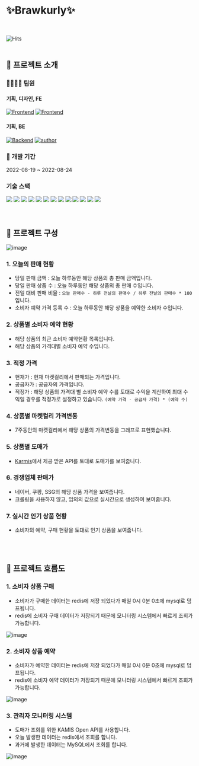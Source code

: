 # ✨Brawkurly✨ 

 <br> 
 
 ![Hits](https://hits.seeyoufarm.com/api/count/incr/badge.svg?url=https://github.com/Brawkurly/Brawkurly&count_bg=%2379C83D&title_bg=%23555555&icon=&icon_color=%23E7E7E7&title=hits&edge_flat=false)        
 <br> 
   
## 📌 프로젝트 소개

### 👨‍👩‍👧‍👧 팀원

#### 기획, 디자인, FE  
[![Frontend](https://img.shields.io/badge/Frontend-spy03128-ff69b4.svg?style=flat-square)](https://github.com/spy03128) [![Frontend](https://img.shields.io/badge/Frontend-heogeon0-ff69b4.svg?style=flat-square)](https://github.com/heogeon0)

#### 기획, BE  
[![Backend](https://img.shields.io/badge/Backend-sawol-skyblue.svg?style=flat-square)](https://github.com/sawol) [![author](https://img.shields.io/badge/Backend-workcom0-skyblue.svg?style=flat-square)](https://github.com/workcom0)

### 📅 개발 기간

2022-08-19 ~ 2022-08-24

### 기술 스택 
<div>
  <img src="https://img.shields.io/badge/JavaScript-F7DF1E?style=for-the-badge&logo=JavaScript&logoColor=black">
  <img src="https://img.shields.io/badge/react-skyblue?style=for-the-badge&logo=react&logoColor=white">
  <img src="https://img.shields.io/badge/html-red?style=for-the-badge&logo=html&logoColor=black">
    <img src="https://img.shields.io/badge/css-blue?style=for-the-badge&logo=css&logoColor=black">
  <img src="https://img.shields.io/badge/Nginx-green?style=for-the-badge&logo=nginx&logoColor=black">  
  <img src="https://img.shields.io/badge/ubuntu-black?style=for-the-badge&logo=ubuntu&logoColor=red">    
  <img src="https://img.shields.io/badge/aws-orange?style=for-the-badge&logo=aws&logoColor=red">  
  <img src="https://img.shields.io/badge/docker-skyblue?style=for-the-badge&logo=docker&logoColor=white">  
  <img src="https://img.shields.io/badge/java-red?style=for-the-badge&logo=java&logoColor=white">  
  <img src="https://img.shields.io/badge/springboot-green?style=for-the-badge&logo=spring&logoColor=white">  
  <img src="https://img.shields.io/badge/springdatajpa-green?style=for-the-badge&logo=spring&logoColor=white">  
  <img src="https://img.shields.io/badge/mysql-yellow?style=for-the-badge&logo=mysql&logoColor=blue">  
  <img src="https://img.shields.io/badge/redis-red?style=for-the-badge&logo=redis&logoColor=black">  
</div>  
  
<br>
    
 <br> 
   
## 📌 프로젝트 구성

![image](https://user-images.githubusercontent.com/55649302/186343998-bde2bf6f-0432-4ba1-be22-5573a89ca30a.png)


### 1. 오늘의 판매 현황

- 당일 판매 금액 : 오늘 하루동안 해당 상품의 총 판매 금액입니다.
- 당일 판매 상품 수 : 오늘 하루동안 해당 상품의 총 판매 수입니다.
- 전일 대비 판매 비율 : `오늘 판매수 - 하루 전날의 판매수 / 하루 전날의 판매수 * 100` 입니다.
- 소비자 예약 가격 등록 수 : 오늘 하루동안 해당 상품을 예약한 소비자 수입니다.

### 2. 상품별 소비자 예약 현황

- 해당 상품의 최근 소비자 예약현황 목록입니다.
- 해당 상품의 가격대별 소비자 예약 수입니다.

### 3. 적정 가격

- 현재가 : 현재 마켓컬리에서 판매되는 가격입니다.
- 공급자가 : 공급자의 가격입니다.
- 적정가 : 해당 상품의 가격대 별 소비자 예약 수를 토대로 수익을 계산하여 최대 수익일 경우를 적정가로 설정하고 있습니다.
`(예약 가격 - 공급자 가격) * (예약 수)`

### 4. 상품별 마켓컬리 가격변동

- 7주동안의 마켓컬리에서 해당 상품의 가격변동을 그래프로 표현했습니다.

### 5. 상품별 도매가

- [Karmis](https://www.kamis.or.kr/)에서 제공 받은 API를 토대로 도매가를 보여줍니다.

### 6. 경쟁업체 판매가

- 네이버, 쿠팡, SSG의 해당 상품 가격을 보여줍니다.
- 크롤링을 사용하지 않고, 임의의 값으로 실시간으로 생성하여 보여줍니다.

### 7. 실시간 인기 상품 현황

- 소비자의 예약, 구매 현황을 토대로 인기 상품을 보여줍니다.
  
 <br> 
     
 <br> 
   

## 📌 프로젝트 흐름도

### 1. 소비자 상품 구매

- 소비자가 구매한 데이터는 redis에 저장 되었다가 매일 0시 0분 0초에 mysql로 덤프됩니다.
- redis에 소비자 구매 데이터가 저장되기 때문에 모니터링 시스템에서 빠르게 조회가 가능합니다.

![image](https://user-images.githubusercontent.com/55649302/186343922-bed0dbaf-9284-498e-b92a-6d5889bdf0b0.png)


### 2. 소비자 상품 예약

- 소비자가 예약한 데이터는 redis에 저장 되었다가 매일 0시 0분 0초에 mysql로 덤프됩니다.
- redis에 소비자 예약 데이터가 저장되기 때문에 모니터링 시스템에서 빠르게 조회가 가능합니다.

![image](https://user-images.githubusercontent.com/55649302/186343863-e2c8336c-f1c1-43e0-8765-d4decba4775a.png)


### 3. 관리자 모니터링 시스템

- 도매가 조회를 위한 KAMIS Open API를 사용합니다.
- 오늘 발생한 데이터는 redis에서 조회를 합니다.
- 과거에 발생한 데이터는 MySQL에서 조회를 합니다.

![image](https://user-images.githubusercontent.com/55649302/186348265-dfa42c9d-e4a9-4fe8-b21c-da21c315da8f.png)
